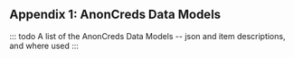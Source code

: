 ## Appendix 1: AnonCreds Data Models

::: todo
A list of the AnonCreds Data Models -- json and item descriptions, and where used
:::
